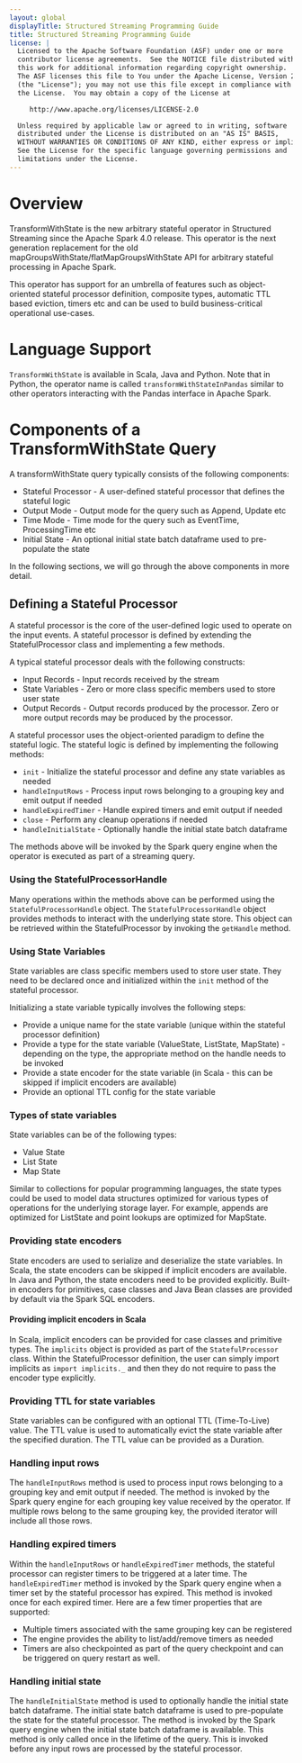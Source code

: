 ```yaml
---
layout: global
displayTitle: Structured Streaming Programming Guide
title: Structured Streaming Programming Guide
license: |
  Licensed to the Apache Software Foundation (ASF) under one or more
  contributor license agreements.  See the NOTICE file distributed with
  this work for additional information regarding copyright ownership.
  The ASF licenses this file to You under the Apache License, Version 2.0
  (the "License"); you may not use this file except in compliance with
  the License.  You may obtain a copy of the License at

     http://www.apache.org/licenses/LICENSE-2.0

  Unless required by applicable law or agreed to in writing, software
  distributed under the License is distributed on an "AS IS" BASIS,
  WITHOUT WARRANTIES OR CONDITIONS OF ANY KIND, either express or implied.
  See the License for the specific language governing permissions and
  limitations under the License.
---
```


# Overview

TransformWithState is the new arbitrary stateful operator in Structured Streaming since the Apache Spark 4.0 release. This operator is the next generation replacement for the old mapGroupsWithState/flatMapGroupsWithState API for arbitrary stateful processing in Apache Spark.

This operator has support for an umbrella of features such as object-oriented stateful processor definition, composite types, automatic TTL based eviction, timers etc and can be used to build business-critical operational use-cases.

# Language Support

`TransformWithState` is available in Scala, Java and Python. Note that in Python, the operator name is called `transformWithStateInPandas` similar to other operators interacting with the Pandas interface in Apache Spark.

# Components of a TransformWithState Query

A transformWithState query typically consists of the following components:
- Stateful Processor - A user-defined stateful processor that defines the stateful logic
- Output Mode - Output mode for the query such as Append, Update etc
- Time Mode - Time mode for the query such as EventTime, ProcessingTime etc
- Initial State - An optional initial state batch dataframe used to pre-populate the state

In the following sections, we will go through the above components in more detail.

## Defining a Stateful Processor

A stateful processor is the core of the user-defined logic used to operate on the input events. A stateful processor is defined by extending the StatefulProcessor class and implementing a few methods.

A typical stateful processor deals with the following constructs:
- Input Records - Input records received by the stream
- State Variables - Zero or more class specific members used to store user state
- Output Records - Output records produced by the processor. Zero or more output records may be produced by the processor.

A stateful processor uses the object-oriented paradigm to define the stateful logic. The stateful logic is defined by implementing the following methods:
  - `init` - Initialize the stateful processor and define any state variables as needed
  - `handleInputRows` - Process input rows belonging to a grouping key and emit output if needed
  - `handleExpiredTimer` - Handle expired timers and emit output if needed
  - `close` - Perform any cleanup operations if needed
  - `handleInitialState` - Optionally handle the initial state batch dataframe

The methods above will be invoked by the Spark query engine when the operator is executed as part of a streaming query.

### Using the StatefulProcessorHandle

Many operations within the methods above can be performed using the `StatefulProcessorHandle` object. The `StatefulProcessorHandle` object provides methods to interact with the underlying state store. This object can be retrieved within the StatefulProcessor by invoking the `getHandle` method.

### Using State Variables

State variables are class specific members used to store user state. They need to be declared once and initialized within the `init` method of the stateful processor.

Initializing a state variable typically involves the following steps:
- Provide a unique name for the state variable (unique within the stateful processor definition)
- Provide a type for the state variable (ValueState, ListState, MapState) - depending on the type, the appropriate method on the handle needs to be invoked
- Provide a state encoder for the state variable (in Scala - this can be skipped if implicit encoders are available)
- Provide an optional TTL config for the state variable

### Types of state variables

State variables can be of the following types:
- Value State
- List State
- Map State

Similar to collections for popular programming languages, the state types could be used to model data structures optimized for various types of operations for the underlying storage layer. For example, appends are optimized for ListState and point lookups are optimized for MapState.

### Providing state encoders

State encoders are used to serialize and deserialize the state variables. In Scala, the state encoders can be skipped if implicit encoders are available. In Java and Python, the state encoders need to be provided explicitly.
Built-in encoders for primitives, case classes and Java Bean classes are provided by default via the Spark SQL encoders.

#### Providing implicit encoders in Scala

In Scala, implicit encoders can be provided for case classes and primitive types. The `implicits` object is provided as part of the `StatefulProcessor` class. Within the StatefulProcessor definition, the user can simply import implicits as `import implicits._` and then they do not require to pass the encoder type explicitly.

### Providing TTL for state variables

State variables can be configured with an optional TTL (Time-To-Live) value. The TTL value is used to automatically evict the state variable after the specified duration. The TTL value can be provided as a Duration.

### Handling input rows

The `handleInputRows` method is used to process input rows belonging to a grouping key and emit output if needed. The method is invoked by the Spark query engine for each grouping key value received by the operator. If multiple rows belong to the same grouping key, the provided iterator will include all those rows.

### Handling expired timers

Within the `handleInputRows` or `handleExpiredTimer` methods, the stateful processor can register timers to be triggered at a later time. The `handleExpiredTimer` method is invoked by the Spark query engine when a timer set by the stateful processor has expired. This method is invoked once for each expired timer.
Here are a few timer properties that are supported:
- Multiple timers associated with the same grouping key can be registered
- The engine provides the ability to list/add/remove timers as needed
- Timers are also checkpointed as part of the query checkpoint and can be triggered on query restart as well.

### Handling initial state

The `handleInitialState` method is used to optionally handle the initial state batch dataframe. The initial state batch dataframe is used to pre-populate the state for the stateful processor. The method is invoked by the Spark query engine when the initial state batch dataframe is available.
This method is only called once in the lifetime of the query. This is invoked before any input rows are processed by the stateful processor.
